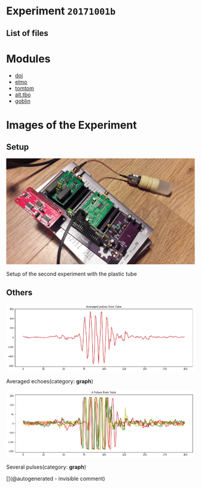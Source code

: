 # Experiment `20171001b`

## List of files




# Modules

* [doj](/doj/)
* [elmo](/elmo/)
* [tomtom](/tomtom/)
* [alt.tbo](/alt.tbo/)
* [goblin](/goblin/)




# Images of the Experiment

## Setup

![](/alt.tbo/20171001a/20171001_135041.jpg)

Setup of the second experiment with the plastic tube

## Others

![](/alt.tbo/20171001a/Pulses_average_Tube.jpg)

Averaged echoes(category: __graph__)

![](/alt.tbo/20171001a/Pulses_details_Tube.jpg)

Several pulses(category: __graph__)










[](@autogenerated - invisible comment)